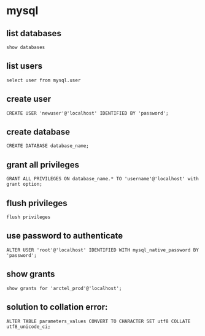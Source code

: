 # mysql

## list databases

`show databases`

## list users

`select user from mysql.user`

## create user

`CREATE USER 'newuser'@'localhost' IDENTIFIED BY 'password';`

## create database

`CREATE DATABASE database_name;`

## grant all privileges

`GRANT ALL PRIVILEGES ON database_name.* TO 'username'@'localhost' with grant option;`

## flush privileges

`flush privileges`

## use password to authenticate

`ALTER USER 'root'@'localhost' IDENTIFIED WITH mysql_native_password BY 'password';`

## show grants

`show grants for 'arctel_prod'@'localhost';`

## solution to collation error:

`ALTER TABLE parameters_values CONVERT TO CHARACTER SET utf8 COLLATE utf8_unicode_ci;`
